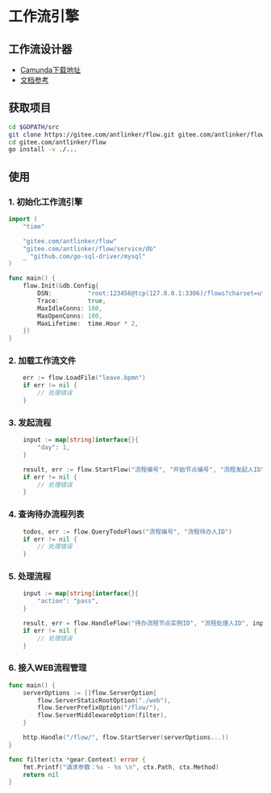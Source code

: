 # 工作流引擎

## 工作流设计器

- [Camunda下载地址](https://camunda.com/download/modeler/)
- [文档参考](https://docs.awspaas.com/reference-guide/aws-paas-process-reference-guide/process_structure/activities.html)

## 获取项目

```bash
cd $GOPATH/src
git clone https://gitee.com/antlinker/flow.git gitee.com/antlinker/flow
cd gitee.com/antlinker/flow
go install -v ./...
```

## 使用

### 1. 初始化工作流引擎

```go
import (
	"time"

	"gitee.com/antlinker/flow"
	"gitee.com/antlinker/flow/service/db"
	_ "github.com/go-sql-driver/mysql"
)

func main() {
	flow.Init(&db.Config{
		DSN:          "root:123456@tcp(127.0.0.1:3306)/flows?charset=utf8",
		Trace:        true,
		MaxIdleConns: 100,
		MaxOpenConns: 100,
		MaxLifetime:  time.Hour * 2,
    })
}

```

### 2. 加载工作流文件

```go
	err := flow.LoadFile("leave.bpmn")
	if err != nil {
		// 处理错误
	}

```

### 3. 发起流程

```go
    input := map[string]interface{}{
		"day": 1,
    }

	result, err := flow.StartFlow("流程编号", "开始节点编号", "流程发起人ID", input)
	if err != nil {
		// 处理错误
	}
```

### 4. 查询待办流程列表

```go
	todos, err := flow.QueryTodoFlows("流程编号", "流程待办人ID")
	if err != nil {
		// 处理错误
	}
```

### 5. 处理流程

```go
    input := map[string]interface{}{
		"action": "pass",
    }

    result, err = flow.HandleFlow("待办流程节点实例ID", "流程处理人ID", input)
	if err != nil {
		// 处理错误
	}
```

### 6. 接入WEB流程管理

```go
func main() {
	serverOptions := []flow.ServerOption{
		flow.ServerStaticRootOption("./web"),
		flow.ServerPrefixOption("/flow/"),
		flow.ServerMiddlewareOption(filter),
	}

	http.Handle("/flow/", flow.StartServer(serverOptions...))
}

func filter(ctx *gear.Context) error {
	fmt.Printf("请求参数：%s - %s \n", ctx.Path, ctx.Method)
	return nil
}
```
